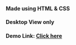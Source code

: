 #### Made using HTML & CSS
#### Desktop View only
#### Demo Link: [Click here](https://swiggy-clone-sk.netlify.app/)
